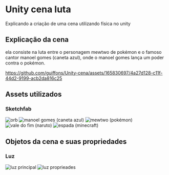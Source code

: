 # Unity cena luta
Explicando a criação de uma cena utilizando física no unity

## Explicação da cena

ela consiste na luta entre o personagem mewtwo de pokémon e o famoso cantor manoel gomes (caneta azul), onde o manoel gomes lança um poder contra o pokémon.

https://github.com/guiffons/Unity-cena/assets/165830697/4a27d128-c11f-44d2-9199-acb2da816c25

## Assets utilizados
### Sketchfab

![orb](https://github.com/guiffons/Unity-cena/assets/165830697/43cb5091-4c05-48a8-95df-c14123b86b53)
![manoel gomes (caneta azul)](https://github.com/guiffons/Unity-cena/assets/165830697/5420d8fe-40f3-4321-92a0-375a82741163)
![mewtwo (pokémon)](https://github.com/guiffons/Unity-cena/assets/165830697/e20ce53e-16e1-4b78-a191-9b188cbf4afc)
![vale do fim (naruto)](https://github.com/guiffons/Unity-cena/assets/165830697/b9a58534-a879-4c4d-9772-043fc90589f5)
![espada (minecraft)](https://github.com/guiffons/Unity-cena/assets/165830697/6638d269-d61d-4c5e-8f8b-12727ea7f400)

## Objetos da cena e suas propriedades
### Luz

![luz principal](https://github.com/guiffons/Unity-cena/assets/165830697/d869178f-9e21-4389-8550-abeb4d0f4d3f)
![luz proprieades](https://github.com/guiffons/Unity-cena/assets/165830697/e8bb500d-ed3a-4f33-9ab6-c8fe42fecbf6)


